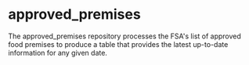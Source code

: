 # approved_premises

The approved_premises repository processes the FSA's list of approved food premises to produce a table that provides the latest up-to-date information for any given date.

